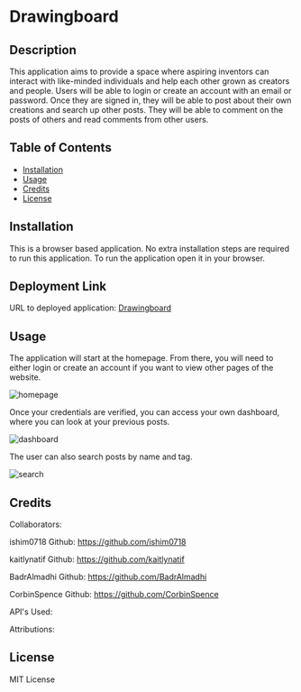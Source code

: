 # Drawingboard

## Description

This application aims to provide a space where aspiring inventors can interact with like-minded individuals and help each other grown as creators and people. Users will be able to login or create an account with an email or password. Once they are signed in, they will be able to post about their own creations and search up other posts. They will be able to comment on the posts of others and read comments from other users.

## Table of Contents

- [Installation](#installation)
- [Usage](#usage)
- [Credits](#credits)
- [License](#license)

## Installation

This is a browser based application. No extra installation steps are required to run this application. To run the application open it in your browser.


## Deployment Link

URL to deployed application:
[Drawingboard](https://stark-sands-62559.herokuapp.com/)


## Usage

The application will start at the homepage. From there, you will need to either login or create an account if you want to view other pages of the website.

![homepage](https://stark-sands-62559.herokuapp.com/)

Once your credentials are verified, you can access your own dashboard, where you can look at your previous posts.

![dashboard](https://stark-sands-62559.herokuapp.com/dashboard)

The user can also search posts by name and tag.

![search](https://stark-sands-62559.herokuapp.com/search)


## Credits

Collaborators:

ishim0718
Github: https://github.com/ishim0718

kaitlynatif
Github: https://github.com/kaitlynatif

BadrAlmadhi
Github: https://github.com/BadrAlmadhi

CorbinSpence
Github: https://github.com/CorbinSpence



API's Used:




Attributions:  




## License

MIT License

